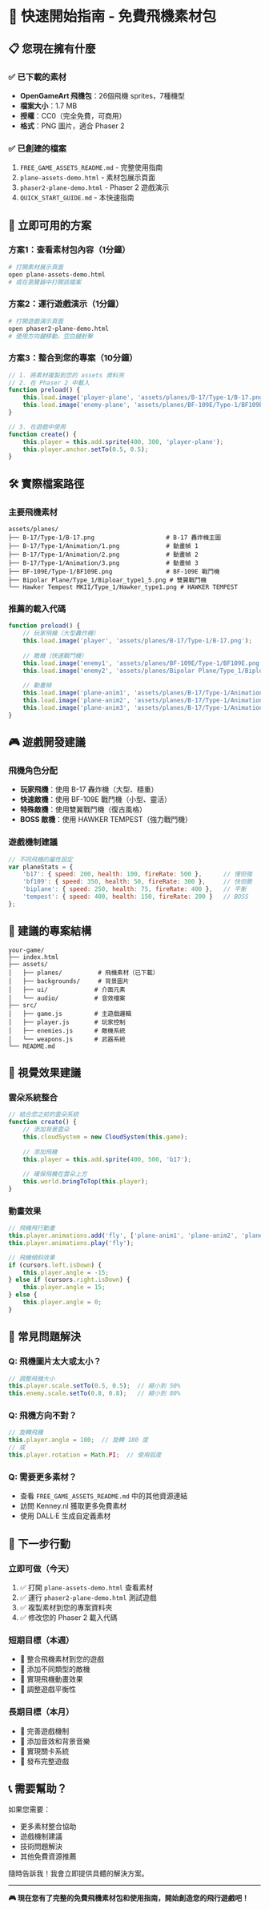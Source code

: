 # 🚀 快速開始指南 - 免費飛機素材包

## 📋 您現在擁有什麼

### ✅ 已下載的素材
- **OpenGameArt 飛機包**：26個飛機 sprites，7種機型
- **檔案大小**：1.7 MB
- **授權**：CC0（完全免費，可商用）
- **格式**：PNG 圖片，適合 Phaser 2

### ✅ 已創建的檔案
1. `FREE_GAME_ASSETS_README.md` - 完整使用指南
2. `plane-assets-demo.html` - 素材包展示頁面
3. `phaser2-plane-demo.html` - Phaser 2 遊戲演示
4. `QUICK_START_GUIDE.md` - 本快速指南

## 🎯 立即可用的方案

### 方案1：查看素材包內容（1分鐘）
```bash
# 打開素材展示頁面
open plane-assets-demo.html
# 或在瀏覽器中打開該檔案
```

### 方案2：運行遊戲演示（1分鐘）
```bash
# 打開遊戲演示頁面
open phaser2-plane-demo.html
# 使用方向鍵移動，空白鍵射擊
```

### 方案3：整合到您的專案（10分鐘）
```javascript
// 1. 將素材複製到您的 assets 資料夾
// 2. 在 Phaser 2 中載入
function preload() {
    this.load.image('player-plane', 'assets/planes/B-17/Type-1/B-17.png');
    this.load.image('enemy-plane', 'assets/planes/BF-109E/Type-1/BF109E.png');
}

// 3. 在遊戲中使用
function create() {
    this.player = this.add.sprite(400, 300, 'player-plane');
    this.player.anchor.setTo(0.5, 0.5);
}
```

## 🛠️ 實際檔案路徑

### 主要飛機素材
```
assets/planes/
├── B-17/Type-1/B-17.png                    # B-17 轟炸機主圖
├── B-17/Type-1/Animation/1.png             # 動畫幀 1
├── B-17/Type-1/Animation/2.png             # 動畫幀 2
├── B-17/Type-1/Animation/3.png             # 動畫幀 3
├── BF-109E/Type-1/BF109E.png               # BF-109E 戰鬥機
├── Bipolar Plane/Type_1/Biploar_type1_5.png # 雙翼戰鬥機
└── Hawker Tempest MKII/Type_1/Hawker_type1.png # HAWKER TEMPEST
```

### 推薦的載入代碼
```javascript
function preload() {
    // 玩家飛機（大型轟炸機）
    this.load.image('player', 'assets/planes/B-17/Type-1/B-17.png');
    
    // 敵機（快速戰鬥機）
    this.load.image('enemy1', 'assets/planes/BF-109E/Type-1/BF109E.png');
    this.load.image('enemy2', 'assets/planes/Bipolar Plane/Type_1/Biploar_type1_5.png');
    
    // 動畫幀
    this.load.image('plane-anim1', 'assets/planes/B-17/Type-1/Animation/1.png');
    this.load.image('plane-anim2', 'assets/planes/B-17/Type-1/Animation/2.png');
    this.load.image('plane-anim3', 'assets/planes/B-17/Type-1/Animation/3.png');
}
```

## 🎮 遊戲開發建議

### 飛機角色分配
- **玩家飛機**：使用 B-17 轟炸機（大型、穩重）
- **快速敵機**：使用 BF-109E 戰鬥機（小型、靈活）
- **特殊敵機**：使用雙翼戰鬥機（復古風格）
- **BOSS 敵機**：使用 HAWKER TEMPEST（強力戰鬥機）

### 遊戲機制建議
```javascript
// 不同飛機的屬性設定
var planeStats = {
    'b17': { speed: 200, health: 100, fireRate: 500 },      // 慢但強
    'bf109': { speed: 350, health: 50, fireRate: 300 },     // 快但脆
    'biplane': { speed: 250, health: 75, fireRate: 400 },   // 平衡
    'tempest': { speed: 400, health: 150, fireRate: 200 }   // BOSS
};
```

## 📁 建議的專案結構

```
your-game/
├── index.html
├── assets/
│   ├── planes/          # 飛機素材（已下載）
│   ├── backgrounds/     # 背景圖片
│   ├── ui/             # 介面元素
│   └── audio/          # 音效檔案
├── src/
│   ├── game.js         # 主遊戲邏輯
│   ├── player.js       # 玩家控制
│   ├── enemies.js      # 敵機系統
│   └── weapons.js      # 武器系統
└── README.md
```

## 🎨 視覺效果建議

### 雲朵系統整合
```javascript
// 結合您之前的雲朵系統
function create() {
    // 添加背景雲朵
    this.cloudSystem = new CloudSystem(this.game);
    
    // 添加飛機
    this.player = this.add.sprite(400, 500, 'b17');
    
    // 確保飛機在雲朵上方
    this.world.bringToTop(this.player);
}
```

### 動畫效果
```javascript
// 飛機飛行動畫
this.player.animations.add('fly', ['plane-anim1', 'plane-anim2', 'plane-anim3'], 10, true);
this.player.animations.play('fly');

// 飛機傾斜效果
if (cursors.left.isDown) {
    this.player.angle = -15;
} else if (cursors.right.isDown) {
    this.player.angle = 15;
} else {
    this.player.angle = 0;
}
```

## 🔧 常見問題解決

### Q: 飛機圖片太大或太小？
```javascript
// 調整飛機大小
this.player.scale.setTo(0.5, 0.5);  // 縮小到 50%
this.enemy.scale.setTo(0.8, 0.8);   // 縮小到 80%
```

### Q: 飛機方向不對？
```javascript
// 旋轉飛機
this.player.angle = 180;  // 旋轉 180 度
// 或
this.player.rotation = Math.PI;  // 使用弧度
```

### Q: 需要更多素材？
- 查看 `FREE_GAME_ASSETS_README.md` 中的其他資源連結
- 訪問 Kenney.nl 獲取更多免費素材
- 使用 DALL·E 生成自定義素材

## 🚀 下一步行動

### 立即可做（今天）
1. ✅ 打開 `plane-assets-demo.html` 查看素材
2. ✅ 運行 `phaser2-plane-demo.html` 測試遊戲
3. ✅ 複製素材到您的專案資料夾
4. ✅ 修改您的 Phaser 2 載入代碼

### 短期目標（本週）
- 🎯 整合飛機素材到您的遊戲
- 🎯 添加不同類型的敵機
- 🎯 實現飛機動畫效果
- 🎯 調整遊戲平衡性

### 長期目標（本月）
- 🚀 完善遊戲機制
- 🚀 添加音效和背景音樂
- 🚀 實現關卡系統
- 🚀 發布完整遊戲

## 📞 需要幫助？

如果您需要：
- 更多素材整合協助
- 遊戲機制建議
- 技術問題解決
- 其他免費資源推薦

隨時告訴我！我會立即提供具體的解決方案。

---

**🎮 現在您有了完整的免費飛機素材包和使用指南，開始創造您的飛行遊戲吧！**
